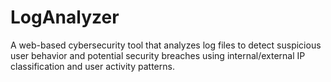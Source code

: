 # LogAnalyzer
A web-based cybersecurity tool that analyzes log files to detect suspicious user behavior and potential security breaches using internal/external IP classification and user activity patterns.
